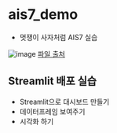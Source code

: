 # ais7_demo
* 멋쟁이 사자처럼 AIS7 실습

![image](https://user-images.githubusercontent.com/115684898/196314280-131bfd50-649d-4823-bfb0-c77f4a10b7bd.png)
[파일 출처](https://www.datacamp.com/tutorial/streamlit)


## Streamlit 배포 실습
* Streamlit으로 대시보드 만들기
* 데이터프레임 보여주기
* 시각화 하기
